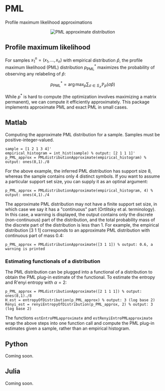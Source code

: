# PML
Profile maximum likelihood approximations

<a name="logo"/>
<div align="center">
<img src="https://github.com/dmitrip/PML/blob/master/.github/PML_approximation.png" alt="PML approximate distribution"></img>
</a>
</div>

## Profile maximum likelihood

For samples $x_1^n = (x_1,\ldots,x_n)$ with empirical distribution $\hat{p}$, the profile maximum likelihood (PML) distribution $p^*_\text{PML}$ maximizes the probability of observing any relabeling of $\hat{p}$:

$$p^*_\text{PML} = \arg \max_p \sum_{\sigma \in S_\mathcal{X}} \mathbb{P}_p(\sigma \hat{p})$$

While $p^*$ is hard to compute (the optimization involves maximizing a matrix permanent), we can compute it efficiently approximately.  This package implements approximate PML and exact PML in small cases.

## Matlab

Computing the approximate PML distribution for a sample.  Samples must be positive-integer-valued.

    sample = [1 2 1 3 4]'
    empirical_histogram = int_hist(sample) % output: [2 1 1 1]'
    p_PML_approx = PMLdistributionApproximate(empirical_histogram) % output: ones(8,1)./8
    
For the above example, the inferred PML distribution has support size 8, whereas the sample contains only 4 distinct symbols.  If you want to assume a particular support set size, you can supply it as an optinal argument:

    p_PML_approx = PMLdistributionApproximate(empirical_histogram, 4) % output: ones(4,1)./4
 
The approximate PML distribution may not have a finite support set size, in which case we say it has a "continuous" part (Ortlitsky et al. terminology).  In this case, a warning is displayed, the output contains only the discrete (non-continuous) part of the distribution, and the total probability mass of the discrete part of the distribution is less than 1.  For example, the empirical distribution [3 1 1] corresponds to an approximate PML distribution with continuous part of mass 0.4:

    p_PML_approx = PMLdistributionApproximate([3 1 1]) % output: 0.6, a warning is printed

### Estimating functionals of a distribution

The PML distribution can be plugged into a functional of a distribution to obtain the PML plug-in estimate of the functional.  To estimate the entropy and R\'enyi entropy with $\alpha = 2$:

    p_PML_approx = PMLdistributionApproximate([2 1 1 1]) % output: ones(8,1)./8
    H_est = entropyOfDistribution(p_PML_approx) % output: 3 (log base 2)
    Renyi_est = renyiEntropyOfDistribution(p_PML_approx, 2) % output: 3 (log base 2)
    
The functions `estEntroPMLapproximate` and `estRenyiEntroPMLapproximate` wrap the above steps into one function call and compute the PML plug-in estimates given a sample, rather than an empirical histogram.

## Python

Coming soon.

## Julia

Coming soon.
